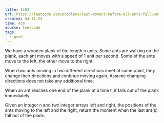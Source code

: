 ```yaml
---
title: 1503
url: https://leetcode.com/problems/last-moment-before-all-ants-fall-out-of-a-plank/description/?envType=daily-question&envId=2023-11-04
created: 04-11-23
time: 43m
source: leetcode
tags:
  - good
---
```


We have a wooden plank of the length n units. Some ants are walking on the plank, each ant moves with a speed of 1 unit per second. Some of the ants move to the left, the other move to the right.

When two ants moving in two different directions meet at some point, they change their directions and continue moving again. Assume changing directions does not take any additional time.

When an ant reaches one end of the plank at a time t, it falls out of the plank immediately.

Given an integer n and two integer arrays left and right, the positions of the ants moving to the left and the right, return the moment when the last ant(s) fall out of the plank.
